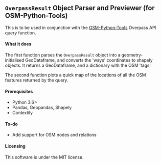 ## `OverpassResult` Object Parser and Previewer (for OSM-Python-Tools)
This is to be used in conjunction with the [OSM-Python-Tools](https://github.com/mocnik-science/osm-python-tools) Overpass API query function.

#### What it does
The first function parses the `OverpassResult` object into a geometry-initialised GeoDataframe, and converts the 'ways' coordinates to shapely objects.
It returns a GeoDataframe, and a dictionary with the OSM 'tags'.

The second function plots a quick map of the locations of all the OSM features returned by the query.


#### Prerequisites
- Python 3.6>
- Pandas, Geopandas, Shapely
- Contextily

#### To-do
- Add support for OSM nodes and relations

#### Licensing
This software is under the MIT license.
